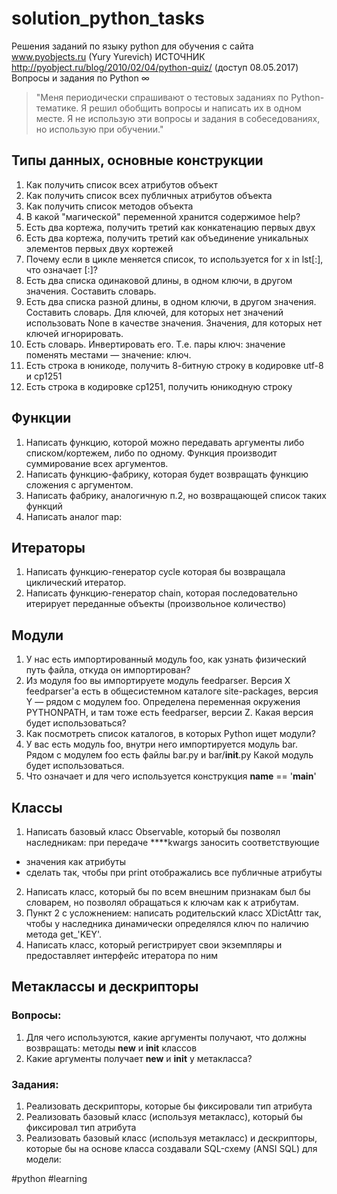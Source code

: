 # solution_python_tasks
Решения заданий по языку python для обучения с сайта www.pyobjects.ru (Yury Yurevich)
ИСТОЧНИК http://pyobject.ru/blog/2010/02/04/python-quiz/ (доступ 08.05.2017)
Вопросы и задания по Python ∞

>"Меня периодически спрашивают о тестовых заданиях по Python-тематике. Я решил обобщить вопросы и написать их в одном месте. Я не использую эти вопросы и задания в собеседованиях, но использую при обучении."

## Типы данных, основные конструкции

1. Как получить список всех атрибутов объект
2. Как получить список всех публичных атрибутов объекта
3. Как получить список методов объекта
4. В какой "магической" переменной хранится содержимое help?
5. Есть два кортежа, получить третий как конкатенацию первых двух
6. Есть два кортежа, получить третий как объединение уникальных элементов первых двух кортежей
7. Почему если в цикле меняется список, то используется for x in lst[:], что означает [:]?
8. Есть два списка одинаковой длины, в одном ключи, в другом значения. Составить словарь.
9. Есть два списка разной длины, в одном ключи, в другом значения. Составить словарь. Для ключей, для которых нет значений использовать None в качестве значения. Значения, для которых нет ключей игнорировать.
10. Есть словарь. Инвертировать его. Т.е. пары ключ: значение поменять местами — значение: ключ.
11. Есть строка в юникоде, получить 8-битную строку в кодировке utf-8 и cp1251
12. Есть строка в кодировке cp1251, получить юникодную строку

## Функции

1. Написать функцию, которой можно передавать аргументы либо списком/кортежем, либо по одному. Функция производит суммирование всех аргументов.
2. Написать функцию-фабрику, которая будет возвращать функцию сложения с аргументом.
3. Написать фабрику, аналогичную п.2, но возвращающей список таких функций
4. Написать аналог map:

## Итераторы

1. Написать функцию-генератор cycle которая бы возвращала циклический итератор.
2. Написать функцию-генератор chain, которая последовательно итерирует переданные объекты (произвольное количество)

## Модули

1. У нас есть импортированный модуль foo, как узнать физический путь файла, откуда он импортирован?
2. Из модуля foo вы импортируете модуль feedparser. Версия X feedparser'а есть в общесистемном каталоге site-packages, версия Y — рядом с модулем foo. Определена переменная окружения PYTHONPATH, и там тоже есть feedparser, версии Z. Какая версия будет использоваться?
3. Как посмотреть список каталогов, в которых Python ищет модули?
4. У вас есть модуль foo, внутри него импортируется модуль bar. Рядом с модулем foo есть файлы bar.py и bar/__init__.py Какой модуль будет использоваться.
5. Что означает и для чего используется конструкция __name__ == '__main__'

## Классы

1. Написать базовый класс Observable, который бы позволял наследникам: при передаче ****kwargs заносить соответствующие
- значения как атрибуты
- сделать так, чтобы при print отображались все публичные атрибуты
2. Написать класс, который бы по всем внешним признакам был бы словарем, но позволял обращаться к ключам как к атрибутам.
3. Пункт 2 с усложнением: написать родительский класс XDictAttr так, чтобы у наследника динамически определялся ключ по наличию метода get_'KEY'.
4. Написать класс, который регистрирует свои экземпляры и предоставляет интерфейс итератора по ним

## Метаклассы и дескрипторы

### Вопросы:

1. Для чего используются, какие аргументы получают, что должны возвращать: методы __new__ и __init__ классов
2. Какие аргументы получает __new__ и __init__ у метакласса?

### Задания:

1. Реализовать дескрипторы, которые бы фиксировали тип атрибута
2. Реализовать базовый класс (используя метакласс), который бы фиксировал тип атрибута
3. Реализовать базовый класс (используя метакласс) и дескрипторы, которые бы на основе класса создавали SQL-схему (ANSI SQL) для модели:

#python #learning
